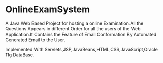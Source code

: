 # OnlineExamSystem
A Java Web Based Project for hosting a online Examination.All the Questions Appears in different Order for all the users of the Web Application.It Contains the Feature of Email Conformation By Automated Generated Email to the User.

Implemented With Servlets,JSP,JavaBeans,HTML,CSS,JavaScript,Oracle 11g DataBase.
